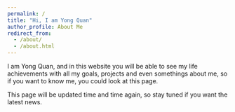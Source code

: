 ```yaml
---
permalink: /
title: "Hi, I am Yong Quan"
author_profile: About Me
redirect_from: 
  - /about/
  - /about.html
---
```


I am Yong Quan, and in this website you will be able to see my life achievements with all my goals, projects and even somethings about me, so if you want to know me, you could look at this page.

 This page will be updated time and time again, so stay tuned if you want the latest news.
